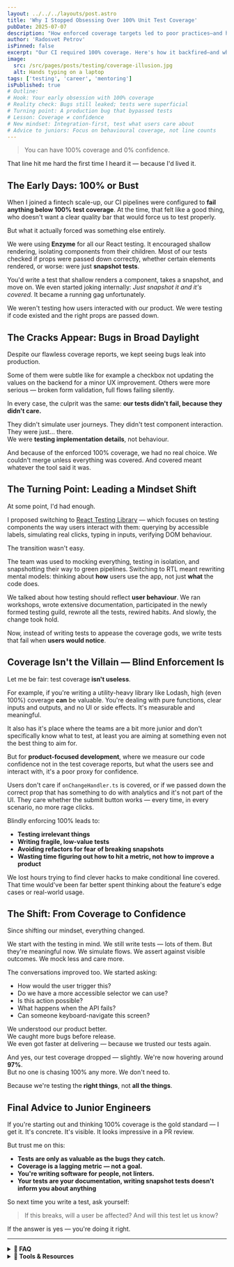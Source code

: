 ```yaml
---
layout: ../../../layouts/post.astro
title: 'Why I Stopped Obsessing Over 100% Unit Test Coverage'
pubDate: 2025-07-07
description: "How enforced coverage targets led to poor practices—and how focusing on the user helped rebuild confidence."
author: 'Radosvet Petrov'
isPinned: false
excerpt: "Our CI required 100% coverage. Here's how it backfired—and what I now focus on instead."
image:
  src: /src/pages/posts/testing/coverage-illusion.jpg
  alt: Hands typing on a laptop
tags: ['testing', 'career', 'mentoring']
isPublished: true
# Outline:
# Hook: Your early obsession with 100% coverage
# Reality check: Bugs still leaked; tests were superficial
# Turning point: A production bug that bypassed tests
# Lesson: Coverage ≠ confidence
# New mindset: Integration-first, test what users care about
# Advice to juniors: Focus on behavioural coverage, not line counts
---
```


> You can have 100% coverage and 0% confidence.

That line hit me hard the first time I heard it — because I'd lived it.

## The Early Days: 100% or Bust

When I joined a fintech scale-up, our CI pipelines were configured to **fail anything below 100% test coverage**. At the time, that felt like a good thing, who doesn't want a clear quality bar that would force us to test properly.

But what it actually forced was something else entirely.

We were using **Enzyme** for all our React testing. It encouraged shallow rendering, isolating components from their children. Most of our tests checked if props were passed down correctly, whether certain elements rendered, or worse: were just **snapshot tests**.

You'd write a test that shallow renders a component, takes a snapshot, and move on. We even started joking internally: _Just snapshot it and it's covered._ It became a running gag unfortunately.

We weren't testing how users interacted with our product. We were testing if code existed and the right props are passed down.

## The Cracks Appear: Bugs in Broad Daylight

Despite our flawless coverage reports, we kept seeing bugs leak into production.

Some of them were subtle like for example a checkbox not updating the values on the backend for a minor UX improvement. Others were more serious — broken form validation, full flows failing silently.

In every case, the culprit was the same: **our tests didn't fail, because they didn't care.**

They didn't simulate user journeys. They didn't test component interaction. They were just... there.  
We were **testing implementation details**, not behaviour.

And because of the enforced 100% coverage, we had no real choice. We couldn't merge unless everything was covered. And covered meant whatever the tool said it was.

## The Turning Point: Leading a Mindset Shift

At some point, I'd had enough.

I proposed switching to [React Testing Library](https://testing-library.com/) — which focuses on testing components the way users interact with them: querying by accessible labels, simulating real clicks, typing in inputs, verifying DOM behaviour.

The transition wasn't easy.

The team was used to mocking everything, testing in isolation, and snapshotting their way to green pipelines. Switching to RTL meant rewriting mental models: thinking about **how** users use the app, not just **what** the code does.

We talked about how testing should reflect **user behaviour**. We ran workshops, wrote extensive documentation, participated in the newly formed testing guild, rewrote all the tests, rewired habits. And slowly, the change took hold.

Now, instead of writing tests to appease the coverage gods, we write tests that fail when **users would notice**.

## Coverage Isn't the Villain — Blind Enforcement Is

Let me be fair: test coverage **isn't useless**.

For example, if you're writing a utility-heavy library like Lodash, high (even 100%) coverage **can** be valuable. You're dealing with pure functions, clear inputs and outputs, and no UI or side effects. It's measurable and meaningful.

It also has it's place where the teams are a bit more junior and don't specifically know what to test, at least you are aiming at something even not the best thing to aim for.

But for **product-focused development**, where we measure our code confidence not in the test coverage reports, but what the users see and interact with, it's a poor proxy for confidence.

Users don't care if `onChangeHandler.ts` is covered, or if we passed down the correct prop that has something to do with analytics and it's not part of the UI. They care whether the submit button works — every time, in every scenario, no more rage clicks.

Blindly enforcing 100% leads to:

- **Testing irrelevant things**
- **Writing fragile, low-value tests**
- **Avoiding refactors for fear of breaking snapshots**
- **Wasting time figuring out how to hit a metric, not how to improve a product**

We lost hours trying to find clever hacks to make conditional line covered. That time would've been far better spent thinking about the feature's edge cases or real-world usage.

## The Shift: From Coverage to Confidence

Since shifting our mindset, everything changed.

We start with the testing in mind. We still write tests — lots of them. But they're meaningful now. We simulate flows. We assert against visible outcomes. We mock less and care more.

The conversations improved too.
We started asking:

- How would the user trigger this?
- Do we have a more accessible selector we can use?
- Is this action possible?
- What happens when the API fails?
- Can someone keyboard-navigate this screen?

We understood our product better.  
We caught more bugs before release.  
We even got faster at delivering — because we trusted our tests again.

And yes, our test coverage dropped — slightly. We're now hovering around **97%**.  
But no one is chasing 100% any more. We don't need to.

Because we're testing the **right things**, not **all the things**.

## Final Advice to Junior Engineers

If you're starting out and thinking 100% coverage is the gold standard — I get it. It's concrete. It's visible. It looks impressive in a PR review.

But trust me on this:

- **Tests are only as valuable as the bugs they catch.**
- **Coverage is a lagging metric — not a goal.**
- **You're writing software for people, not linters.**
- **Your tests are your documentation, writing snapshot tests doesn't inform you about anything**

So next time you write a test, ask yourself:  
> If this breaks, will a user be affected? And will this test let us know?

If the answer is yes — you're doing it right.

---

<details>
<summary><strong>📖 FAQ</strong></summary>

- **Q: Does this mean coverage is useless?**  
  A: Not at all — just that it needs context. Use it as a signal, not a goal.

- **Q: Should I stop using Enzyme or snapshot testing?**  
  A: Yes, in most cases. Prefer tools that prioritise user interaction and real behaviour.

</details>

<details>
<summary><strong>🧰 Tools & Resources</strong></summary>

- [React Testing Library Docs](https://testing-library.com/docs/react-testing-library/intro/) – The user-centric testing tool
- [Kent C. Dodds – Write Tests. Not Too Many. Mostly Integration.](https://kentcdodds.com/blog/write-tests) – A classic

</details>
